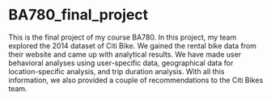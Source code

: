 # BA780_final_project
This is the final project of my course BA780. 
In this project, my team explored the 2014 dataset of Citi Bike. We gained the rental bike data from their website and came up with analytical results. We have made user behavioral analyses using user-specific data, geographical data for location-specific analysis, and trip duration analysis. With all this information, we also provided a couple of recommendations to the Citi Bikes team.
